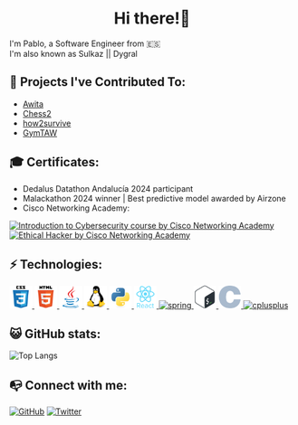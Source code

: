 <h1 align="center">Hi there!👋</h1>

I'm Pablo, a Software Engineer from 🇪🇸  
I'm also known as Sulkaz || Dygral


## 🚀 Projects I've Contributed To:
- [Awita](https://github.com/2tank/awita)
- [Chess2](https://github.com/VctPerez/Chess2-UMA)
- [how2survive](https://github.com/pablomarquezb78/how2survive)
- [GymTAW](https://github.com/pablomarquezb78/GymTAW)


## 🎓 Certificates:
- Dedalus Datathon Andalucía 2024 participant
- Malackathon 2024 winner | Best predictive model awarded by Airzone
- Cisco Networking Academy:

[![Introduction to Cybersecurity course by Cisco Networking Academy](https://images.credly.com/size/110x110/images/af8c6b4e-fc31-47c4-8dcb-eb7a2065dc5b/I2CS__1_.png)](https://www.credly.com/badges/26d1ae90-23fc-4fd3-96e5-e8e55a11c140/public_url)  [![Ethical Hacker by Cisco Networking Academy](https://images.credly.com/size/110x110/images/242902b5-f527-42ad-865e-977c9e1b5b58/image.png)](https://www.credly.com/badges/131fe359-b4af-43d7-8484-1faaad47cb37/public_url)


## ⚡ Technologies:
<p align="left"> 
  <a href="https://www.w3schools.com/css/" target="_blank" rel="noreferrer"> <img src="https://raw.githubusercontent.com/devicons/devicon/master/icons/css3/css3-original-wordmark.svg" alt="css3" width="40" height="40"/> </a>  
  <a href="https://www.w3.org/html/" target="_blank" rel="noreferrer"> <img src="https://raw.githubusercontent.com/devicons/devicon/master/icons/html5/html5-original-wordmark.svg" alt="html5" width="40" height="40"/> </a>  
  <a href="https://www.java.com" target="_blank" rel="noreferrer"> <img src="https://raw.githubusercontent.com/devicons/devicon/master/icons/java/java-original.svg" alt="java" width="40" height="40"/> </a>  
  <a href="https://www.linux.org/" target="_blank" rel="noreferrer"> <img src="https://raw.githubusercontent.com/devicons/devicon/master/icons/linux/linux-original.svg" alt="linux" width="40" height="40"/> </a>  
  <a href="https://www.python.org" target="_blank" rel="noreferrer"> <img src="https://raw.githubusercontent.com/devicons/devicon/master/icons/python/python-original.svg" alt="python" width="40" height="40"/> </a>  
  <a href="https://reactjs.org/" target="_blank" rel="noreferrer"> <img src="https://raw.githubusercontent.com/devicons/devicon/master/icons/react/react-original-wordmark.svg" alt="react" width="40" height="40"/> </a>  
  <a href="https://spring.io/" target="_blank" rel="noreferrer"> <img src="https://www.vectorlogo.zone/logos/springio/springio-icon.svg" alt="spring" width="40" height="40"/> </a>
  <a href="https://www.gnu.org/software/bash/" target="_blank" rel="noreferrer"> <img src="https://raw.githubusercontent.com/devicons/devicon/master/icons/bash/bash-original.svg" alt="bash" width="40" height="40"/> </a>
  <a href="https://en.wikipedia.org/wiki/C_(programming_language)" target="_blank" rel="noreferrer"> <img src="https://raw.githubusercontent.com/devicons/devicon/master/icons/c/c-original.svg" alt="c" width="40" height="40"/> </a> 
  <a href="https://isocpp.org/" target="_blank" rel="noreferrer"> <img src="https://cdn.jsdelivr.net/gh/devicons/devicon@latest/icons/cplusplus/cplusplus-original.svg" alt="cplusplus" width="40" height="40" /> </a>
</p>


## 😺 GitHub stats:
![Top Langs](https://github-readme-stats.vercel.app/api/top-langs/?username=pablo-972&langs_count=8&bg_color=0d1117&title_color=ffffff&text_color=ffffff)


## 📭 Connect with me:
[![GitHub](https://img.shields.io/badge/GitHub-%2312100E.svg?&style=for-the-badge&logo=Github&logoColor=white)](https://github.com/pablo-972)  [![Twitter](https://img.shields.io/badge/twitter-%231DA1F2.svg?&style=for-the-badge&logo=twitter&logoColor=white)](https://twitter.com/sulkaz00)


